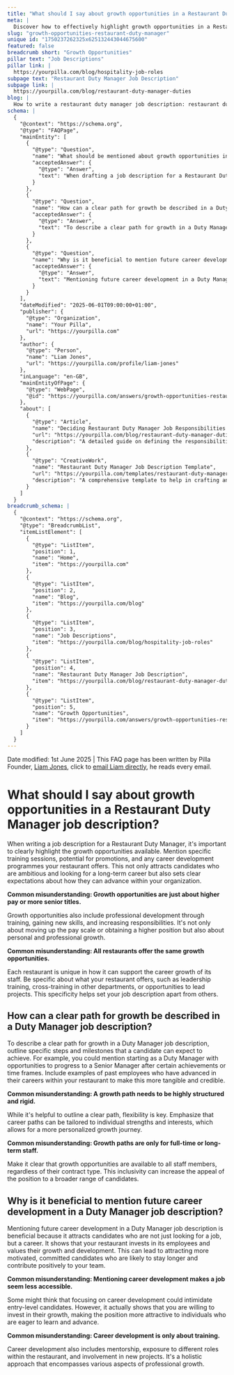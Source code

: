 ```yaml
---
title: "What should I say about growth opportunities in a Restaurant Duty Manager job description?"
meta: |
  Discover how to effectively highlight growth opportunities in a Restaurant Duty Manager job description to attract ambitious candidates.
slug: "growth-opportunities-restaurant-duty-manager"
unique id: "1750237262325x625132443044675600"
featured: false
breadcrumb short: "Growth Opportunities"
pillar text: "Job Descriptions"
pillar link: |
  https://yourpilla.com/blog/hospitality-job-roles
subpage text: "Restaurant Duty Manager Job Description"
subpage link: |
  https://yourpilla.com/blog/restaurant-duty-manager-duties
blog: |
  How to write a restaurant duty manager job description: restaurant duty manager job description template included.
schema: |
  {
    "@context": "https://schema.org",
    "@type": "FAQPage",
    "mainEntity": [
      {
        "@type": "Question",
        "name": "What should be mentioned about growth opportunities in a Restaurant Duty Manager job description?",
        "acceptedAnswer": {
          "@type": "Answer",
          "text": "When drafting a job description for a Restaurant Duty Manager, clearly highlight available growth opportunities, such as specific training sessions, potential promotions, and career development programmes. These details attract ambitious candidates and set clear expectations for career advancement within your organization. Growth is not only about climbing the pay scale or obtaining higher positions; it includes personal and professional development through training, gaining new skills, and taking on more responsibilities."
        }
      },
      {
        "@type": "Question",
        "name": "How can a clear path for growth be described in a Duty Manager job description?",
        "acceptedAnswer": {
          "@type": "Answer",
          "text": "To describe a clear path for growth in a Duty Manager job description, specify steps and milestones candidates can expect, such as progression from a Duty Manager to a Senior Manager based on achievements or time frames. Notably, flexibility should be emphasized, allowing career paths to be tailored to individual strengths and interests for a personalized growth journey."
        }
      },
      {
        "@type": "Question",
        "name": "Why is it beneficial to mention future career development in a Duty Manager job description?",
        "acceptedAnswer": {
          "@type": "Answer",
          "text": "Mentioning future career development in a Duty Manager job description is beneficial as it attracts candidates seeking a long-term career rather than just a job. It signifies that your restaurant values employee growth and development, appealing to motivated candidates who are likely to contribute positively and stay longer in the team."
        }
      }
    ],
    "dateModified": "2025-06-01T09:00:00+01:00",
    "publisher": {
      "@type": "Organization",
      "name": "Your Pilla",
      "url": "https://yourpilla.com"
    },
    "author": {
      "@type": "Person",
      "name": "Liam Jones",
      "url": "https://yourpilla.com/profile/liam-jones"
    },
    "inLanguage": "en-GB",
    "mainEntityOfPage": {
      "@type": "WebPage",
      "@id": "https://yourpilla.com/answers/growth-opportunities-restaurant-duty-manager"
    },
    "about": [
      {
        "@type": "Article",
        "name": "Deciding Restaurant Duty Manager Job Responsibilities and Skills",
        "url": "https://yourpilla.com/blog/restaurant-duty-manager-duties",
        "description": "A detailed guide on defining the responsibilities and required skills for a Restaurant Duty Manager."
      },
      {
        "@type": "CreativeWork",
        "name": "Restaurant Duty Manager Job Description Template",
        "url": "https://yourpilla.com/templates/restaurant-duty-manager-job-description",
        "description": "A comprehensive template to help in crafting an effective job description for a Restaurant Duty Manager position."
      }
    ]
  }
breadcrumb_schema: |
  {
    "@context": "https://schema.org",
    "@type": "BreadcrumbList",
    "itemListElement": [
      {
        "@type": "ListItem",
        "position": 1,
        "name": "Home",
        "item": "https://yourpilla.com"
      },
      {
        "@type": "ListItem",
        "position": 2,
        "name": "Blog",
        "item": "https://yourpilla.com/blog"
      },
      {
        "@type": "ListItem",
        "position": 3,
        "name": "Job Descriptions",
        "item": "https://yourpilla.com/blog/hospitality-job-roles"
      },
      {
        "@type": "ListItem",
        "position": 4,
        "name": "Restaurant Duty Manager Job Description",
        "item": "https://yourpilla.com/blog/restaurant-duty-manager-duties"
      },
      {
        "@type": "ListItem",
        "position": 5,
        "name": "Growth Opportunities",
        "item": "https://yourpilla.com/answers/growth-opportunities-restaurant-duty-manager"
      }
    ]
  }
---
```


Date modified: 1st June 2025 | This FAQ page has been written by Pilla Founder, [Liam Jones](https://yourpilla.com/profile/liam-jones), click to [email Liam directly](https://mailto:liam@yourpilla.com), he reads every email.

# What should I say about growth opportunities in a Restaurant Duty Manager job description?

When writing a job description for a Restaurant Duty Manager, it's important to clearly highlight the growth opportunities available. Mention specific training sessions, potential for promotions, and any career development programmes your restaurant offers. This not only attracts candidates who are ambitious and looking for a long-term career but also sets clear expectations about how they can advance within your organization.

**Common misunderstanding: Growth opportunities are just about higher pay or more senior titles.**

Growth opportunities also include professional development through training, gaining new skills, and increasing responsibilities. It's not only about moving up the pay scale or obtaining a higher position but also about personal and professional growth.

**Common misunderstanding: All restaurants offer the same growth opportunities.**

Each restaurant is unique in how it can support the career growth of its staff. Be specific about what your restaurant offers, such as leadership training, cross-training in other departments, or opportunities to lead projects. This specificity helps set your job description apart from others.

## How can a clear path for growth be described in a Duty Manager job description?

To describe a clear path for growth in a Duty Manager job description, outline specific steps and milestones that a candidate can expect to achieve. For example, you could mention starting as a Duty Manager with opportunities to progress to a Senior Manager after certain achievements or time frames. Include examples of past employees who have advanced in their careers within your restaurant to make this more tangible and credible.

**Common misunderstanding: A growth path needs to be highly structured and rigid.**

While it's helpful to outline a clear path, flexibility is key. Emphasize that career paths can be tailored to individual strengths and interests, which allows for a more personalized growth journey.

**Common misunderstanding: Growth paths are only for full-time or long-term staff.**

Make it clear that growth opportunities are available to all staff members, regardless of their contract type. This inclusivity can increase the appeal of the position to a broader range of candidates.

## Why is it beneficial to mention future career development in a Duty Manager job description?

Mentioning future career development in a Duty Manager job description is beneficial because it attracts candidates who are not just looking for a job, but a career. It shows that your restaurant invests in its employees and values their growth and development. This can lead to attracting more motivated, committed candidates who are likely to stay longer and contribute positively to your team.

**Common misunderstanding: Mentioning career development makes a job seem less accessible.**

Some might think that focusing on career development could intimidate entry-level candidates. However, it actually shows that you are willing to invest in their growth, making the position more attractive to individuals who are eager to learn and advance.

**Common misunderstanding: Career development is only about training.**

Career development also includes mentorship, exposure to different roles within the restaurant, and involvement in new projects. It's a holistic approach that encompasses various aspects of professional growth.
